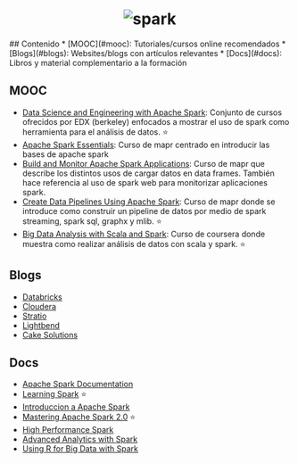 <h1 align="center">
	<img src="http://spark.apache.org/images/spark-logo-trademark.png" alt="spark">
	<br>
</h1>
## Contenido
* [MOOC](#mooc): Tutoriales/cursos online recomendados
* [Blogs](#blogs): Websites/blogs con artículos relevantes
* [Docs](#docs): Libros y material complementario a la formación

## MOOC
- [Data Science and Engineering with Apache Spark](https://www.edx.org/xseries/data-science-engineering-apacher-sparktm): Conjunto de cursos ofrecidos por EDX (berkeley) enfocados a mostrar el uso de spark como herramienta para el análisis de datos. :star:
- [Apache Spark Essentials](http://learn.mapr.com/dev-360-apache-spark-essentials): Curso de mapr centrado en introducir las bases de apache spark
- [Build and Monitor Apache Spark Applications](http://learn.mapr.com/dev-361-build-and-monitor-apache-spark-applications): Curso de mapr que describe los distintos usos de cargar datos en data frames. También hace referencia al uso de spark web para monitorizar aplicaciones spark.
- [Create Data Pipelines Using Apache Spark](http://learn.mapr.com/dev-362-create-data-pipelines-using-apache-spark): Curso de mapr donde se introduce como construir un pipeline de datos por medio de spark streaming, spark sql, graphx y mlib. :star:
- [Big Data Analysis with Scala and Spark](https://www.coursera.org/learn/big-data-analysys): Curso de coursera donde muestra como realizar análisis de datos con scala y spark. :star:

## Blogs
- [Databricks](https://databricks.com/blog)
- [Cloudera](http://blog.cloudera.com/blog/category/spark/)
- [Stratio](http://blog.stratio.com/tag/spark/)
- [Lightbend](https://www.lightbend.com/blog/spark)
- [Cake Solutions](http://www.cakesolutions.net/teamblogs/topic/spark)

## Docs
- [Apache Spark Documentation](http://spark.apache.org/documentation.html)
- [Learning Spark](http://shop.oreilly.com/product/0636920028512.do) :star:
- [Introduccion a Apache Spark](http://reader.digitalbooks.pro/book/preview/41061/)
- [Mastering Apache Spark 2.0](https://www.gitbook.com/book/jaceklaskowski/mastering-apache-spark/details) :star:
- [High Performance Spark](http://shop.oreilly.com/product/0636920046967.do)
- [Advanced Analytics with Spark](http://shop.oreilly.com/product/0636920035091.do)
- [Using R for Big Data with Spark](http://shop.oreilly.com/product/0636920056621.do)

